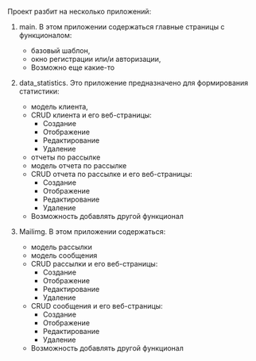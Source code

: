 Проект разбит на несколько приложений:
1. main. В этом приложении содержаться главные страницы с функционалом:
   * базовый шаблон,
   * окно регистрации или/и авторизации,
   * Возможно еще какие-то
  
2. data_statistics. Это приложение предназначено для формирования статистики:
   * модель клиента, 
   * CRUD клиента и его веб-страницы:
     * Создание
     * Отображение
     * Редактирование
     * Удаление
   * отчеты по рассылке
   * модель отчета по рассылке
   * CRUD отчета по рассылке и его веб-страницы:
     * Создание
     * Отображение
     * Редактирование
     * Удаление
   * Возможность добавлять другой функционал

3. Mailimg. В этом приложении содержаться:
   * модель рассылки
   * модель сообщения
   * CRUD рассылки и его веб-страницы:
     * Создание
     * Отображение
     * Редактирование
     * Удаление
   * CRUD сообщения и его веб-страницы:
     * Создание
     * Отображение
     * Редактирование
     * Удаление
   * Возможность добавлять другой функционал
